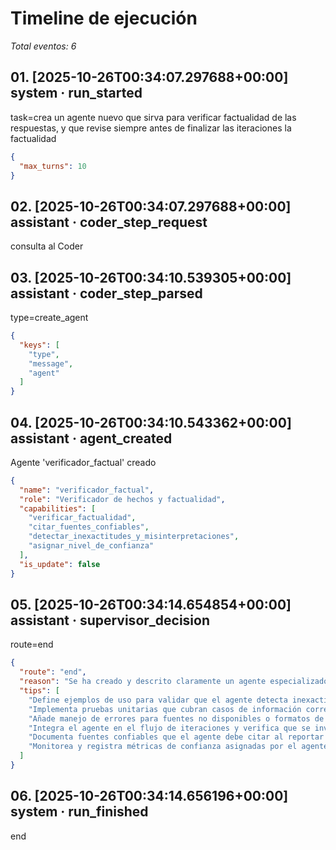 # Timeline de ejecución

_Total eventos: 6_

## 01. [2025-10-26T00:34:07.297688+00:00] system · run_started

task=crea un agente nuevo que sirva para verificar factualidad de las respuestas, y que revise siempre antes de finalizar las iteraciones la factualidad

```json
{
  "max_turns": 10
}
```

## 02. [2025-10-26T00:34:07.297688+00:00] assistant · coder_step_request

consulta al Coder

## 03. [2025-10-26T00:34:10.539305+00:00] assistant · coder_step_parsed

type=create_agent

```json
{
  "keys": [
    "type",
    "message",
    "agent"
  ]
}
```

## 04. [2025-10-26T00:34:10.543362+00:00] assistant · agent_created

Agente 'verificador_factual' creado

```json
{
  "name": "verificador_factual",
  "role": "Verificador de hechos y factualidad",
  "capabilities": [
    "verificar_factualidad",
    "citar_fuentes_confiables",
    "detectar_inexactitudes_y_misinterpretaciones",
    "asignar_nivel_de_confianza"
  ],
  "is_update": false
}
```

## 05. [2025-10-26T00:34:14.654854+00:00] assistant · supervisor_decision

route=end

```json
{
  "route": "end",
  "reason": "Se ha creado y descrito claramente un agente especializado en verificación de factualidad con rol y capacidades solicitadas.",
  "tips": [
    "Define ejemplos de uso para validar que el agente detecta inexactitudes en respuestas reales.",
    "Implementa pruebas unitarias que cubran casos de información correcta, parcialmente correcta y totalmente falsa.",
    "Añade manejo de errores para fuentes no disponibles o formatos de datos inesperados.",
    "Integra el agente en el flujo de iteraciones y verifica que se invoque antes de cualquier finalización.",
    "Documenta fuentes confiables que el agente debe citar al reportar hechos.",
    "Monitorea y registra métricas de confianza asignadas por el agente para mejorar su precisión."
  ]
}
```

## 06. [2025-10-26T00:34:14.656196+00:00] system · run_finished

end
